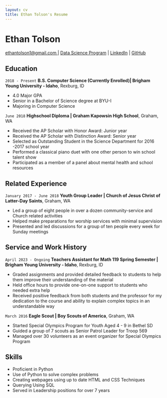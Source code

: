 ```yaml
---
layout: cv
title: Ethan Tolson's Resume
---
```

# Ethan Tolson

<div id="webaddress">
<a href="ethantolson1@gmail.com">ethantolson1@gmail.com </a>
| <a href="https://byuidatascience.github.io/development.html">Data Science Program</a>
| <a href="https://www.linkedin.com/in/ethan-tolson/">LinkedIn</a>
| <a href="https://github.com/EthanTolson">GitHub</a>
</div>

<!-- https://www.monique.tech/the-art-of-markdown -->

## Education
`2018 - Present`
__B.S. Computer Science (Currently Enrolled)| Brigham Young University - Idaho__, Rexburg, ID

- 4.0 Major GPA
- Senior in a Bachelor of Science degree at BYU-I
- Majoring in Computer Science

`June 2018`
__Highschool Diploma | Graham Kapowsin High School__, Graham, WA

- Received the AP Scholar with Honor Award: Junior year
- Received the AP Scholar with Distinction Award: Senior year
- Selected as Outstanding Student in the Science Department for 2016 -2017 school year
- Performed a classical piano duet with one other person to win school talent show
- Participated as a member of a panel about mental health and school resources

## Related Experience

`January 2017 - June 2018`
__Youth Group Leader | Church of Jesus Christ of Latter-Day Saints__, Graham, WA	
- Led a group of eight people in over a dozen community-service and Church related activities
- Helped make preparations for worship services with minimal supervision
- Presented and led discussions for a group of ten people every week for Sunday meetings

<!-- ### Internships -->

## Service and Work History

`April 2023 - Ongoing`
__Teachers Assistant for Math 119 Spring Semester | Brigham Young University - Idaho__, Rexburg, ID
- Graded assignments and provided detailed feedback to students to help them improve their understanding of the material
- Held office hours to provide one-on-one support to students who needed extra help
- Received positive feedback from both students and the professor for my dedication to the course and ability to explain complex topics in an understandable way

`March 2016`
__Eagle Scout | Boy Scouts of America__, Graham, WA	
- Started Special Olympics Program for Youth Aged 4 - 9 in Bethel SD
- Guided a group of 7 scouts as Senior Patrol Leader for Troop 569
- Managed over 30 volunteers as an event organizer for Special Olympics Program


## Skills

- Proficient in Python
- Use of Python to solve complex problems
- Creating webpages using up to date HTML and CSS Techniques
- Querying Using SQL
- Served in Leadership positions for over 7 years

<!-- ### Footer

Last updated: May 2013 -->


